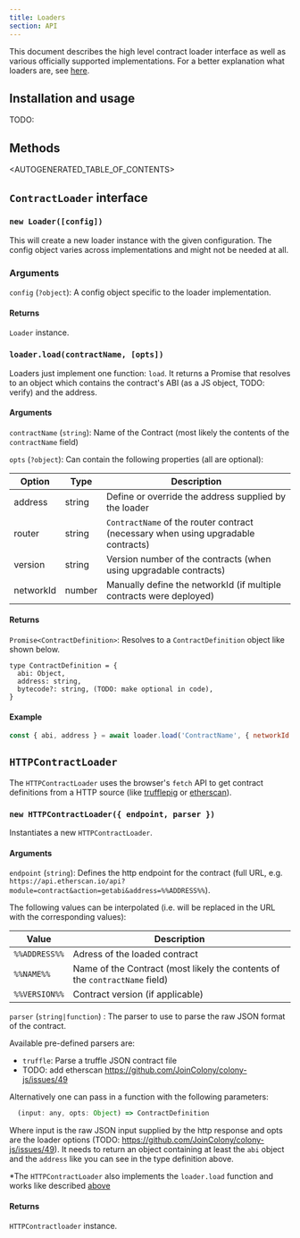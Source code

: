 ```yaml
---
title: Loaders
section: API
---
```


This document describes the high level contract loader interface as well as various officially supported implementations. For a better explanation what loaders are, see [here](docs-loaders.html).

## Installation and usage

TODO:

## Methods

<AUTOGENERATED_TABLE_OF_CONTENTS>

## `ContractLoader` interface

### `new Loader([config])`

This will create a new loader instance with the given configuration. The config object varies across implementations and might not be needed at all.

### Arguments

`config` (`?object`): A config object specific to the loader implementation.

#### Returns

`Loader` instance.

### `loader.load(contractName, [opts])`

Loaders just implement one function: `load`. It returns a Promise that resolves to an object which contains the contract's ABI (as a JS object, TODO: verify) and the address.

#### Arguments

`contractName` (`string`): Name of the Contract (most likely the contents of the `contractName` field)

`opts` (`?object`): Can contain the following properties (all are optional):

|Option|Type|Description|
|---|---|---|
|address|string|Define or override the address supplied by the loader|
|router|string|`ContractName` of the router contract (necessary when using upgradable contracts)|
|version|string|Version number of the contracts (when using upgradable contracts)|
|networkId|number|Manually define the networkId (if multiple contracts were deployed)|

#### Returns

`Promise<ContractDefinition>`: Resolves to a `ContractDefinition` object like shown below.

```
type ContractDefinition = {
  abi: Object,
  address: string,
  bytecode?: string, (TODO: make optional in code),
}
```

#### Example

```javascript
const { abi, address } = await loader.load('ContractName', { networkId: 99 });
```

## `HTTPContractLoader`

The `HTTPContractLoader` uses the browser's `fetch` API to get contract definitions from a HTTP source (like [trufflepig](https://github.com/JoinColony/trufflepig) or [etherscan](https://etherscan.io/contractsVerified)).

### `new HTTPContractLoader({ endpoint, parser })`

Instantiates a new `HTTPContractLoader`.

#### Arguments

`endpoint` (`string`): Defines the http endpoint for the contract (full URL, e.g. `https://api.etherscan.io/api?module=contract&action=getabi&address=%%ADDRESS%%`).

The following values can be interpolated (i.e. will be replaced in the URL with the corresponding values):

|Value|Description|
|---|---|
|`%%ADDRESS%%`|Adress of the loaded contract|
|`%%NAME%%`|Name of the Contract (most likely the contents of the `contractName` field)|
|`%%VERSION%%`|Contract version (if applicable)|

`parser` (`string|function`) : The parser to use to parse the raw JSON format of the contract.

Available pre-defined parsers are:

- `truffle`: Parse a truffle JSON contract file
- TODO: add etherscan https://github.com/JoinColony/colony-js/issues/49

Alternatively one can pass in a function with the following parameters:

```javascript
  (input: any, opts: Object) => ContractDefinition
```

Where input is the raw JSON input supplied by the http response and opts are the loader options (TODO: https://github.com/JoinColony/colony-js/issues/49). It needs to return an object containing at least the `abi` object and the `address` like you can see in the type definition above.

*The `HTTPContractLoader` also implements the `loader.load` function and works like described [above](#loaderload-contractname-opts)

#### Returns

`HTTPContractloader` instance.
